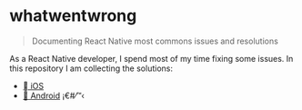 # whatwentwrong

> Documenting React Native most commons issues and resolutions

As a React Native developer, I spend most of my time fixing some issues. In this repository I am collecting the solutions:

- [ iOS](https://github.com/flexbox/whatwentwrong/issues?utf8=%E2%9C%93&q=is%3Aissue+label%3Aios+)
- [🤖 Android](https://github.com/flexbox/whatwentwrong/issues?utf8=%E2%9C%93&q=is%3Aissue+label%3AAndroid+)
¡€#⁄™‹
